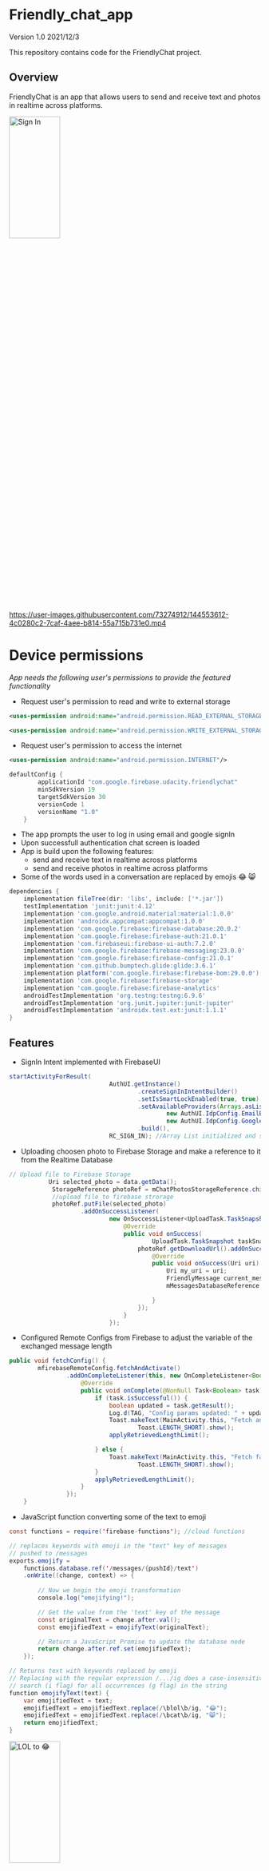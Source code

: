 # Friendly_chat_app
Version 1.0 2021/12/3

This repository contains code for the FriendlyChat project.

## Overview

FriendlyChat is an app that allows users to send and receive text and photos in realtime across platforms.

<img src="https://user-images.githubusercontent.com/73274912/144553710-05094b43-879a-4d16-bb64-800b6c233fa5.jpeg" width=45% height=25% alt="Sign In">   

https://user-images.githubusercontent.com/73274912/144553612-4c0280c2-7caf-4aee-b814-55a715b731e0.mp4

# Device permissions
*App needs the following user's permissions to provide the featured functionality*
* Request user's permission to read and write to external storage
```xml
<uses-permission android:name="android.permission.READ_EXTERNAL_STORAGE"/>
```
```xml
<uses-permission android:name="android.permission.WRITE_EXTERNAL_STORAGE"/>
```
* Request user's permission to access the internet
```xml
<uses-permission android:name="android.permission.INTERNET"/>
```
```gradle
defaultConfig {
        applicationId "com.google.firebase.udacity.friendlychat"
        minSdkVersion 19
        targetSdkVersion 30
        versionCode 1
        versionName "1.0"
    }
```
* The app prompts the user to log in using email and google signIn
* Upon successfull authentication chat screen is loaded
* App is build upon the following features:
    * send and receive text in realtime across platforms
    * send and receive photos in realtime across platforms
* Some of the words used in a conversation are replaced by emojis 😂 😸
```gradle
dependencies {
    implementation fileTree(dir: 'libs', include: ['*.jar'])
    testImplementation 'junit:junit:4.12'
    implementation 'com.google.android.material:material:1.0.0'
    implementation 'androidx.appcompat:appcompat:1.0.0'
    implementation 'com.google.firebase:firebase-database:20.0.2'
    implementation 'com.google.firebase:firebase-auth:21.0.1'
    implementation 'com.firebaseui:firebase-ui-auth:7.2.0'
    implementation 'com.google.firebase:firebase-messaging:23.0.0'
    implementation 'com.google.firebase:firebase-config:21.0.1'
    implementation 'com.github.bumptech.glide:glide:3.6.1'
    implementation platform('com.google.firebase:firebase-bom:29.0.0')
    implementation 'com.google.firebase:firebase-storage'
    implementation 'com.google.firebase:firebase-analytics'
    androidTestImplementation 'org.testng:testng:6.9.6'
    androidTestImplementation 'org.junit.jupiter:junit-jupiter'
    androidTestImplementation 'androidx.test.ext:junit:1.1.1'
}
```
## Features
* SignIn Intent implemented with FirebaseUI
```java
startActivityForResult(
                            AuthUI.getInstance()
                                    .createSignInIntentBuilder()
                                    .setIsSmartLockEnabled(true, true)
                                    .setAvailableProviders(Arrays.asList(              
                                            new AuthUI.IdpConfig.EmailBuilder().build(),
                                            new AuthUI.IdpConfig.GoogleBuilder().build()))
                                    .build(),
                            RC_SIGN_IN); //Array List initialized and stored in variable named providers in MainActivity

```
* Uploading choosen photo to Firebase Storage and make a reference to it from the Realtime Database
```java
// Upload file to Firebase Storage
           Uri selected_photo = data.getData();
            StorageReference photoRef = mChatPhotosStorageReference.child("chat_photos/"+selected_photo.getLastPathSegment());
            //upload file to firebase strorage
            photoRef.putFile(selected_photo)
                    .addOnSuccessListener(
                            new OnSuccessListener<UploadTask.TaskSnapshot>() {
                                @Override
                                public void onSuccess(
                                        UploadTask.TaskSnapshot taskSnapshot) {
                                    photoRef.getDownloadUrl().addOnSuccessListener(new OnSuccessListener<Uri>() {
                                        @Override
                                        public void onSuccess(Uri uri) {
                                            Uri my_uri = uri;
                                            FriendlyMessage current_message = new FriendlyMessage(null,mUsername,my_uri.toString());
                                            mMessagesDatabaseReference.push().setValue(current_message);

                                        }
                                    });
                                }
                            });
```
* Configured Remote Configs from Firebase to adjust the variable of the exchanged message length
```java
public void fetchConfig() {
        mfirebaseRemoteConfig.fetchAndActivate()
                .addOnCompleteListener(this, new OnCompleteListener<Boolean>() {
                    @Override
                    public void onComplete(@NonNull Task<Boolean> task) {
                        if (task.isSuccessful()) {
                            boolean updated = task.getResult();
                            Log.d(TAG, "Config params updated: " + updated);
                            Toast.makeText(MainActivity.this, "Fetch and activate succeeded",
                                    Toast.LENGTH_SHORT).show();
                            applyRetrievedLengthLimit();

                        } else {
                            Toast.makeText(MainActivity.this, "Fetch failed",
                                    Toast.LENGTH_SHORT).show();
                        }
                        applyRetrievedLengthLimit();
                    }
                });
    }
```
* JavaScript function converting some of the text to emoji
```java
const functions = require('firebase-functions'); //cloud functions

// replaces keywords with emoji in the "text" key of messages
// pushed to /messages
exports.emojify =
    functions.database.ref('/messages/{pushId}/text')
    .onWrite((change, context) => {
      
        // Now we begin the emoji transformation
        console.log("emojifying!");

        // Get the value from the 'text' key of the message
        const originalText = change.after.val();
        const emojifiedText = emojifyText(originalText);

        // Return a JavaScript Promise to update the database node
        return change.after.ref.set(emojifiedText);
    });

// Returns text with keywords replaced by emoji
// Replacing with the regular expression /.../ig does a case-insensitive
// search (i flag) for all occurrences (g flag) in the string
function emojifyText(text) {
    var emojifiedText = text;
    emojifiedText = emojifiedText.replace(/\blol\b/ig, "😂");
    emojifiedText = emojifiedText.replace(/\bcat\b/ig, "😸");
    return emojifiedText;
}
```
<img src="https://user-images.githubusercontent.com/73274912/144559610-f6cd57a2-99de-43d4-a07f-4966a52892aa.jpeg" width=45% height=25% alt="LOL to 😂"> 

